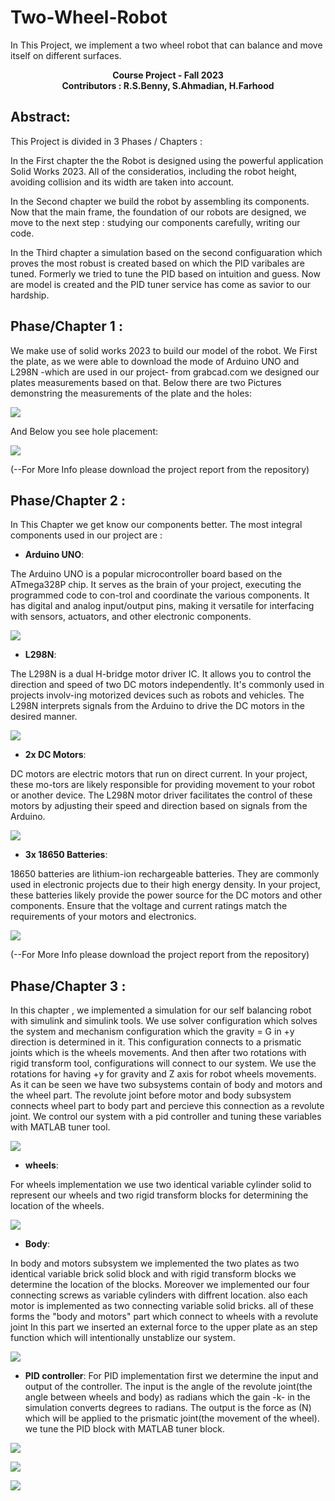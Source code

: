 # Two-Wheel-Robot
In This Project, we implement a two wheel robot that can balance and move itself on different surfaces.
<p  align="center"> <b> Course Project - Fall 2023  <br> Contributors : R.S.Benny, S.Ahmadian, H.Farhood </b>
</p>

## Abstract:
This Project is divided in 3 Phases / Chapters :

In the First chapter the the Robot is designed using the powerful application Solid Works 2023. All of the consideratios, including the robot height, avoiding collision and its width are taken into account.

In the Second chapter we build the robot by assembling its components. Now that the main frame, the foundation of our robots are designed, we move to the next step : studying our components carefully, writing our code.

In the Third chapter a simulation based on the second configuaration which proves the most robust is created based on which the PID varibales are tuned. Formerly we tried to tune the PID based on intuition and guess. Now are model is created and the PID tuner service has come as savior to our hardship.

## Phase/Chapter 1 :
We make use of solid works 2023 to build our model of the robot. We First the plate, as we were able to download the mode of Arduino UNO and L298N -which are used in our project- from grabcad.com we designed our plates measurements based on that. Below there are two Pictures demonstring the measurements of the plate and the holes:

![](./resources/Designed_Model.png)

And Below you see hole placement:

![](./resources/Hole_Placement.png)

(--For More Info please download the project report from the repository)

## Phase/Chapter 2 :
In This Chapter we get know our components better. The most integral components used in our project are :

- <strong>Arduino UNO</strong>:

The Arduino UNO is a popular microcontroller board based on the ATmega328P chip. It serves as the brain of your project, executing the programmed code to con-trol and coordinate the various components. It has digital and analog input/output pins, making it versatile for interfacing with sensors, actuators, and other electronic components.

![](./resources/Arduino_UNO.png)

- <strong>L298N</strong>:

The L298N is a dual H-bridge motor driver IC. It allows you to control the direction and speed of two DC motors independently. It's commonly used in projects involv-ing motorized devices such as robots and vehicles. The L298N interprets signals from the Arduino to drive the DC motors in the desired manner.

![](./resources/L298N.png)

- <strong>2x DC Motors</strong>:

DC motors are electric motors that run on direct current. In your project, these mo-tors are likely responsible for providing movement to your robot or another device. The L298N motor driver facilitates the control of these motors by adjusting their speed and direction based on signals from the Arduino.

![](./resources/Motors.jpg)

- <strong>3x 18650 Batteries</strong>:

18650 batteries are lithium-ion rechargeable batteries. They are commonly used in electronic projects due to their high energy density. In your project, these batteries likely provide the power source for the DC motors and other components. Ensure that the voltage and current ratings match the requirements of your motors and electronics.

![](./resources/Battery.jpg)

(--For More Info please download the project report from the repository)

## Phase/Chapter 3 :
In this chapter , we implemented a simulation for our self balancing robot with simulink and simulink tools.
We use solver configuration which solves the system and mechanism   configuration which the gravity = G in +y direction is determined in it.
This configuration connects to a prismatic joints which is the wheels movements. And then after two rotations with rigid transform tool, configurations will connect to our system.
We use the rotations for having +y for gravity and Z axis for robot wheels movements.
As it can be seen we have two subsystems contain of body and motors and the wheel part. The revolute joint before motor and body subsystem connects wheel part to body part and percieve this connection as a revolute joint. We control our system with a pid controller and tuning these variables with MATLAB tuner tool.

![](./resources/simulink.png)

- <strong>wheels</strong>:

For wheels implementation we use two identical variable cylinder solid to represent our wheels and two rigid transform blocks for determining the location of the wheels.

![](./resources/wheel_robot.png)

- <strong>Body</strong>:

In body and motors subsystem we implemented the two plates as two identical variable brick solid block and with rigid transform blocks we determine the location of the blocks. Moreover we implemented our four connecting screws as variable cylinders with diffrent location. also each motor is implemented as two connecting variable solid bricks. all of these forms the "body and motors" part which connect to wheels with a revolute joint
In this part we inserted an external force to the upper plate as an step function which will intentionally unstablize our system.

![](./resources/body_robot.png)

- <strong>PID controller</strong>:
For PID implementation first we determine the input and output of the controller. The input is the angle of the revolute joint(the angle between wheels and body) as radians which the gain -k- in the simulation converts degrees to radians.  The output is the force as (N) which will be applied to the prismatic joint(the movement of the wheel). we tune the PID block with MATLAB tuner block.

![](./resources/pid_block.png)

![](./resources/tuned_2.png)

![](./resources/Simulated.png)

